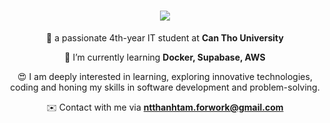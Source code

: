 <h1 align="center">
    <img src="https://readme-typing-svg.herokuapp.com/?font=Righteous&size=35&center=true&vCenter=true&width=500&height=70&duration=4000&lines=Hi+There!+👋;+I'm+Thanh+Tam!;" />
</h1>

<div align="center">
 
 🔭 a passionate 4th-year IT student at **Can Tho University**
 
 🌱 I’m currently learning **Docker, Supabase, AWS**
 
 😍 I am deeply interested in learning, exploring innovative technologies, coding and honing my skills in software development and problem-solving.

 ✉️ Contact with me via **ntthanhtam.forwork@gmail.com**

<!---
ngothuythanhtam/ngothuythanhtam is a ✨ special ✨ repository because its `README.md` (this file) appears on your GitHub profile.
You can click the Preview link to take a look at your changes.
--->
